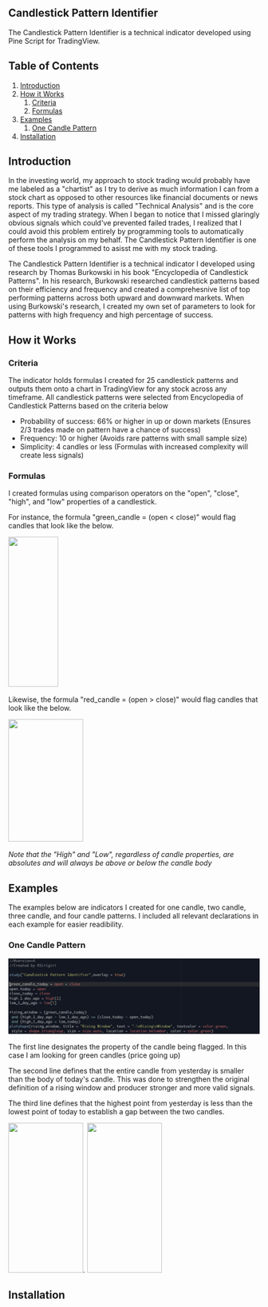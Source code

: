 ## Candlestick Pattern Identifier 

The Candlestick Pattern Identifier is a technical indicator developed using Pine Script for TradingView. 

## Table of Contents
 
1. [Introduction](#introduction)
2. [How it Works](#how-it-works)
    1. [Criteria](#criteria)
    2. [Formulas](#formulas)
3. [Examples](#examples)
    1. [One Candle Pattern](#One-Candle-Pattern)
4. [Installation](#installation)

## Introduction 

In the investing world, my approach to stock trading would probably have me labeled as a "chartist" as I try to derive as much information I can from a 
stock chart as opposed to other resources like financial documents or news reports. This type of analysis is called "Technical Analysis" and is the core
aspect of my trading strategy. When I began to notice that I missed glaringly obvious signals which could've prevented failed trades, I realized that I 
could avoid this problem entirely by programming tools to automatically perform the analysis on my behalf. The Candlestick Pattern Identifier is 
one of these tools I programmed to asisst me with my stock trading. 

The Candlestick Pattern Identifier is a technical indicator I developed using research by Thomas Burkowski in his book "Encyclopedia of Candlestick Patterns".
In his research, Burkowski researched candlestick patterns based on their efficiency and frequency and created a comprehesnive list of top performing patterns 
across both upward and downward markets. When using Burkowski's research, I created my own set of parameters to look for patterns with high frequency and high percentage of success. 

## How it Works 

### Criteria 

The indicator holds formulas I created for 25 candlestick patterns and outputs them onto a chart in TradingView for any stock across any timeframe.
All candlestick patterns were selected from Encyclopedia of Candlestick Patterns based on the criteria below 

- Probability of success: 66% or higher in up or down markets (Ensures 2/3 trades made on pattern have a chance of success)
- Frequency: 10 or higher (Avoids rare patterns with small sample size)
- Simplicity: 4 candles or less (Formulas with increased complexity will create less signals)

### Formulas

I created formulas using comparison operators on the "open", "close", "high", and "low" properties of a candlestick. 

For instance, the formula "green_candle = (open < close)" would flag candles that look like the below. 

<img src="https://github.com/Rsiriy/Pine-Script-Stock-Trading-Scripts/blob/master/images/greencandle.png?raw=true" width="100" height="300">

Likewise, the formula "red_candle = (open > close)" would flag candles that look like the below. 

<img src="https://github.com/Rsiriy/Pine-Script-Stock-Trading-Scripts/blob/master/images/redcandle.png?raw=true" width="150" height="245">

*Note that the "High" and "Low", regardless of candle properties, are absolutes and will always be above or below the candle body*

## Examples 

The examples below are indicators I created for one candle, two candle, three candle, and four candle patterns. I included all relevant declarations 
in each example for easier readibility.  

### One Candle Pattern  

![Alt text](/images/RisingWindowCode.png) 

The first line designates the property of the candle being flagged. In this case I am looking for green candles (price going up) 

The second line defines that the entire candle from yesterday is smaller than the body of today's candle. This was done to strengthen the original 
definition of a rising window and producer stronger and more valid signals. 

The third line defines that the highest point from yesterday is less than the lowest point of today to establish a gap between the two candles.  

<img src="https://github.com/Rsiriy/Pine-Script-Stock-Trading-Scripts/blob/master/images/RisingWindowExample.png?raw=true" width="150" height="300">.           <img src="https://github.com/Rsiriy/Pine-Script-Stock-Trading-Scripts/blob/master/images/RisingWindowTR.png?raw=true" width="150" height="300">

## Installation 
